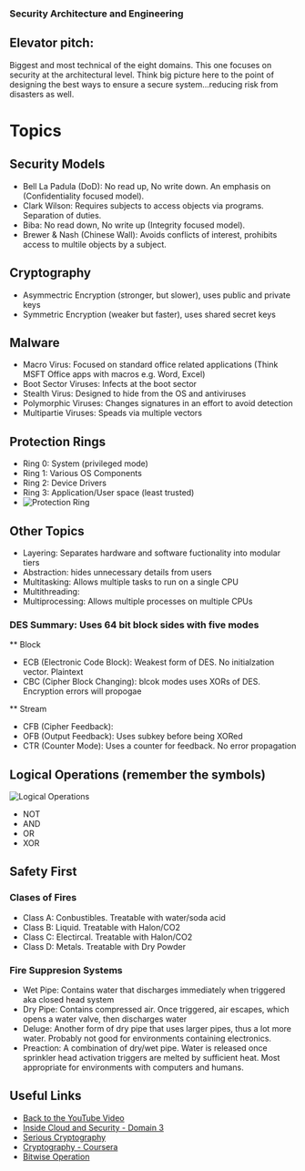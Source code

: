 ### Security Architecture and Engineering

## Elevator pitch: 
Biggest and most technical of the eight domains. This one focuses on security at the architectural level. Think big picture here to the point of designing the best ways to ensure a secure system...reducing risk from disasters as well.


# Topics

## Security Models
- Bell La Padula (DoD): No read up, No write down. An emphasis on (Confidentiality focused model).
- Clark Wilson: Requires subjects to access objects via programs. Separation of duties.
- Biba: No read down, No write up (Integrity focused model).
- Brewer & Nash (Chinese Wall): Avoids conflicts of interest, prohibits access to multile objects by a subject.

## Cryptography
- Asymmectric Encryption (stronger, but slower), uses public and private keys
- Symmetric Encryption (weaker but faster), uses shared secret keys

## Malware
- Macro Virus: Focused on standard office related applications (Think MSFT Office apps with macros e.g. Word, Excel)
- Boot Sector Viruses: Infects at the boot sector
- Stealth Virus: Designed to hide from the OS and antiviruses
- Polymorphic Viruses: Changes signatures in an effort to avoid detection
- Multipartie Viruses: Speads via multiple vectors

## Protection Rings
- Ring 0: System (privileged mode)
- Ring 1: Various OS Components
- Ring 2: Device Drivers
- Ring 3: Application/User space (least trusted)
- ![Protection Ring](https://upload.wikimedia.org/wikipedia/commons/thumb/2/2f/Priv_rings.svg/600px-Priv_rings.svg.png)

## Other Topics
- Layering: Separates hardware and software fuctionality into modular tiers
- Abstraction: hides unnecessary details from users
- Multitasking: Allows multiple tasks to run on a single CPU
- Multithreading: 
- Multiprocessing: Allows multiple processes on multiple CPUs


### DES Summary: Uses 64 bit block sides with five modes
** Block
- ECB (Electronic Code Block): Weakest form of DES. No initialzation vector. Plaintext
- CBC (Cipher Block Changing): blcok modes uses XORs of DES. Encryption errors will propogae

** Stream
- CFB (Cipher Feedback): 
- OFB (Output Feedback): Uses subkey before being XORed
- CTR (Counter Mode): Uses a counter for feedback. No error propagation

## Logical Operations (remember the symbols)
![Logical Operations](https://www.researchgate.net/profile/Shaveta-Thakral/publication/307084597/figure/tbl2/AS:667033544978441@1536044598645/Function-Table-for-Logical-Operations.png)

- NOT 
- AND
- OR
- XOR

## Safety First
### Clases of Fires
- Class A: Conbustibles. Treatable with water/soda acid
- Class B: Liquid. Treatable with Halon/CO2
- Class C: Electircal. Treatable with Halon/CO2
- Class D: Metals. Treatable with Dry Powder

### Fire Suppresion Systems
- Wet Pipe: Contains water that discharges immediately when triggered aka closed head system
- Dry Pipe: Contains compressed air. Once triggered, air escapes, which opens a water valve, then discharges water
- Deluge: Another form of dry pipe that uses larger pipes, thus a lot more water. Probably not good for environments containing electronics.
- Preaction: A combination of dry/wet pipe. Water is released once sprinkler head activation triggers are melted by sufficient heat. Most appropriate for environments with computers and humans.

## Useful Links

- [Back to the YouTube Video](https://youtu.be/Y343SeisDxg)
- [Inside Cloud and Security - Domain 3](https://www.youtube.com/watch?v=iEBHjVcu_8s&list=PL7XJSuT7Dq_XPK_qmYMqfiBjbtHJRWigD&index=14)
- [Serious Cryptography](https://nostarch.com/seriouscrypto)
- [Cryptography - Coursera](https://www.coursera.org/learn/crypto)
- [Bitwise Operation](https://en.wikipedia.org/wiki/Bitwise_operation)
